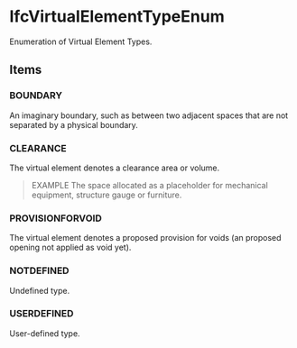 # IfcVirtualElementTypeEnum

Enumeration of Virtual Element Types.
<!-- end of short definition -->


## Items

### BOUNDARY
An imaginary boundary, such as between two adjacent spaces that are not separated by a physical boundary.

### CLEARANCE
The virtual element denotes a clearance area or volume.

> EXAMPLE The space allocated as a placeholder for mechanical equipment, structure gauge or furniture.

### PROVISIONFORVOID
The virtual element denotes a proposed provision for voids (an proposed opening not applied as void yet).

### NOTDEFINED
Undefined type.

### USERDEFINED
User-defined type.